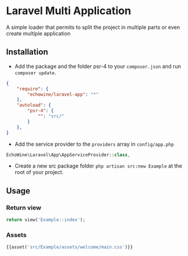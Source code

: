 # Laravel Multi Application

A simple loader that permits to split the project in multiple parts or even create multiple application

## Installation

- Add the package and the folder psr-4 to your `composer.json` and run `composer update`.

```json
{
    "require": {
        "echowine/laravel-app": "*"
    },
    "autoload": {
        "psr-4": {
            "": "src/"
        }
    },
}
```
- Add the service provider to the `providers` array in `config/app.php`

```php
EchoWine\Laravel\App\AppServiceProvider::class,
```

- Create a new src package folder `php artisan src:new Example` at the root of your project.


## Usage

### Return view

```php
return view('Example::index');
```

### Assets

```php
{{asset('src/Example/assets/welcome/main.css')}}
```
